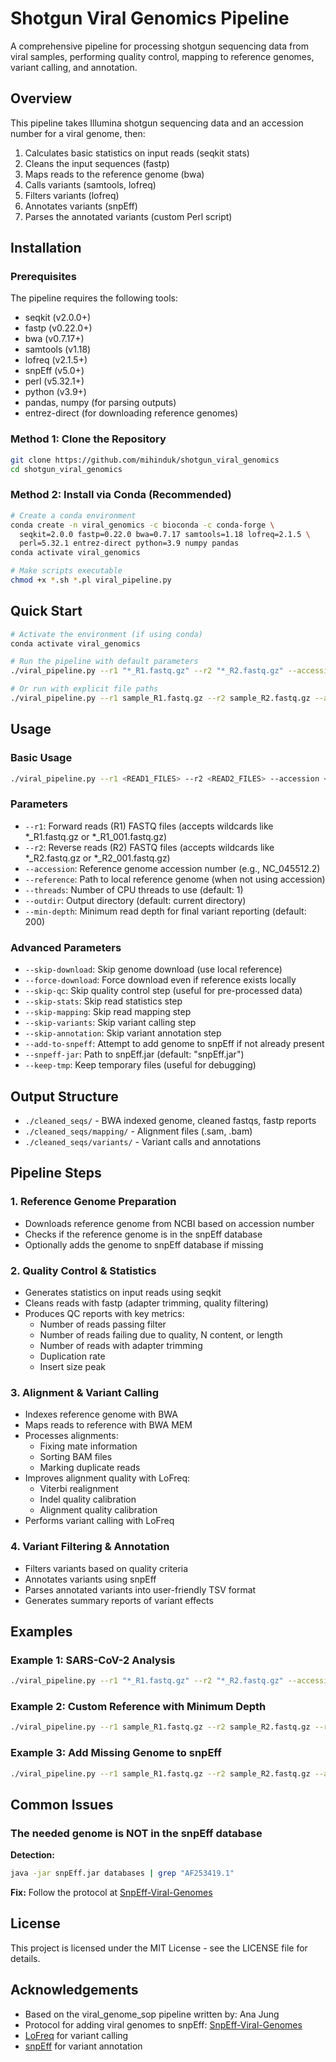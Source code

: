 # Shotgun Viral Genomics Pipeline

A comprehensive pipeline for processing shotgun sequencing data from viral samples, performing quality control, mapping to reference genomes, variant calling, and annotation.

## Overview

This pipeline takes Illumina shotgun sequencing data and an accession number for a viral genome, then:
1. Calculates basic statistics on input reads (seqkit stats)
2. Cleans the input sequences (fastp)
3. Maps reads to the reference genome (bwa)
4. Calls variants (samtools, lofreq)
5. Filters variants (lofreq)
6. Annotates variants (snpEff)
7. Parses the annotated variants (custom Perl script)

## Installation

### Prerequisites

The pipeline requires the following tools:
- seqkit (v2.0.0+)
- fastp (v0.22.0+)
- bwa (v0.7.17+)
- samtools (v1.18)
- lofreq (v2.1.5+)
- snpEff (v5.0+)
- perl (v5.32.1+)
- python (v3.9+)
- pandas, numpy (for parsing outputs)
- entrez-direct (for downloading reference genomes)

### Method 1: Clone the Repository

```bash
git clone https://github.com/mihinduk/shotgun_viral_genomics
cd shotgun_viral_genomics
```

### Method 2: Install via Conda (Recommended)

```bash
# Create a conda environment
conda create -n viral_genomics -c bioconda -c conda-forge \
  seqkit=2.0.0 fastp=0.22.0 bwa=0.7.17 samtools=1.18 lofreq=2.1.5 \
  perl=5.32.1 entrez-direct python=3.9 numpy pandas
conda activate viral_genomics

# Make scripts executable
chmod +x *.sh *.pl viral_pipeline.py
```

## Quick Start

```bash
# Activate the environment (if using conda)
conda activate viral_genomics

# Run the pipeline with default parameters
./viral_pipeline.py --r1 "*_R1.fastq.gz" --r2 "*_R2.fastq.gz" --accession NC_045512.2 --threads 12

# Or run with explicit file paths
./viral_pipeline.py --r1 sample_R1.fastq.gz --r2 sample_R2.fastq.gz --accession NC_045512.2 --threads 12
```

## Usage

### Basic Usage

```bash
./viral_pipeline.py --r1 <READ1_FILES> --r2 <READ2_FILES> --accession <ACCESSION_NUMBER> --threads <THREADS>
```

### Parameters

- `--r1`: Forward reads (R1) FASTQ files (accepts wildcards like *_R1.fastq.gz or *_R1_001.fastq.gz)
- `--r2`: Reverse reads (R2) FASTQ files (accepts wildcards like *_R2.fastq.gz or *_R2_001.fastq.gz)
- `--accession`: Reference genome accession number (e.g., NC_045512.2)
- `--reference`: Path to local reference genome (when not using accession)
- `--threads`: Number of CPU threads to use (default: 1)
- `--outdir`: Output directory (default: current directory)
- `--min-depth`: Minimum read depth for final variant reporting (default: 200)

### Advanced Parameters

- `--skip-download`: Skip genome download (use local reference)
- `--force-download`: Force download even if reference exists locally
- `--skip-qc`: Skip quality control step (useful for pre-processed data)
- `--skip-stats`: Skip read statistics step
- `--skip-mapping`: Skip read mapping step
- `--skip-variants`: Skip variant calling step
- `--skip-annotation`: Skip variant annotation step
- `--add-to-snpeff`: Attempt to add genome to snpEff if not already present
- `--snpeff-jar`: Path to snpEff.jar (default: "snpEff.jar")
- `--keep-tmp`: Keep temporary files (useful for debugging)

## Output Structure

- `./cleaned_seqs/` - BWA indexed genome, cleaned fastqs, fastp reports
- `./cleaned_seqs/mapping/` - Alignment files (.sam, .bam)
- `./cleaned_seqs/variants/` - Variant calls and annotations

## Pipeline Steps

### 1. Reference Genome Preparation

- Downloads reference genome from NCBI based on accession number
- Checks if the reference genome is in the snpEff database
- Optionally adds the genome to snpEff database if missing

### 2. Quality Control & Statistics

- Generates statistics on input reads using seqkit
- Cleans reads with fastp (adapter trimming, quality filtering)
- Produces QC reports with key metrics:
  - Number of reads passing filter
  - Number of reads failing due to quality, N content, or length
  - Number of reads with adapter trimming
  - Duplication rate
  - Insert size peak

### 3. Alignment & Variant Calling

- Indexes reference genome with BWA
- Maps reads to reference with BWA MEM
- Processes alignments:
  - Fixing mate information
  - Sorting BAM files
  - Marking duplicate reads
- Improves alignment quality with LoFreq:
  - Viterbi realignment
  - Indel quality calibration
  - Alignment quality calibration
- Performs variant calling with LoFreq

### 4. Variant Filtering & Annotation

- Filters variants based on quality criteria
- Annotates variants using snpEff
- Parses annotated variants into user-friendly TSV format
- Generates summary reports of variant effects

## Examples

### Example 1: SARS-CoV-2 Analysis

```bash
./viral_pipeline.py --r1 "*_R1.fastq.gz" --r2 "*_R2.fastq.gz" --accession NC_045512.2 --threads 12
```

### Example 2: Custom Reference with Minimum Depth

```bash
./viral_pipeline.py --r1 sample_R1.fastq.gz --r2 sample_R2.fastq.gz --reference custom.fasta --min-depth 100
```

### Example 3: Add Missing Genome to snpEff

```bash
./viral_pipeline.py --r1 sample_R1.fastq.gz --r2 sample_R2.fastq.gz --accession AF253419.1 --add-to-snpeff --threads 8
```

## Common Issues

### The needed genome is NOT in the snpEff database

**Detection:**
```bash
java -jar snpEff.jar databases | grep "AF253419.1"
```

**Fix:** Follow the protocol at [SnpEff-Viral-Genomes](https://github.com/mihinduk/Bioinformatics_protocols/blob/main/SnpEff/snpEff-Viral-Genomes.md)

## License

This project is licensed under the MIT License - see the LICENSE file for details.

## Acknowledgements

- Based on the viral_genome_sop pipeline written by: Ana Jung
- Protocol for adding viral genomes to snpEff: [SnpEff-Viral-Genomes](https://github.com/mihinduk/Bioinformatics_protocols/blob/main/SnpEff/snpEff-Viral-Genomes.md)
- [LoFreq](https://csb5.github.io/lofreq/) for variant calling
- [snpEff](http://pcingola.github.io/SnpEff/) for variant annotation
